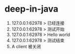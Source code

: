 # deep-in-java
1. 127.0.0.1:62978 > 已经连接
2. 127.0.0.1:62978 > 测试开始
3. 127.0.0.1:62978 > Hello world
4. 127.0.0.1:62978 > 测试结束
5. A client 被关闭
